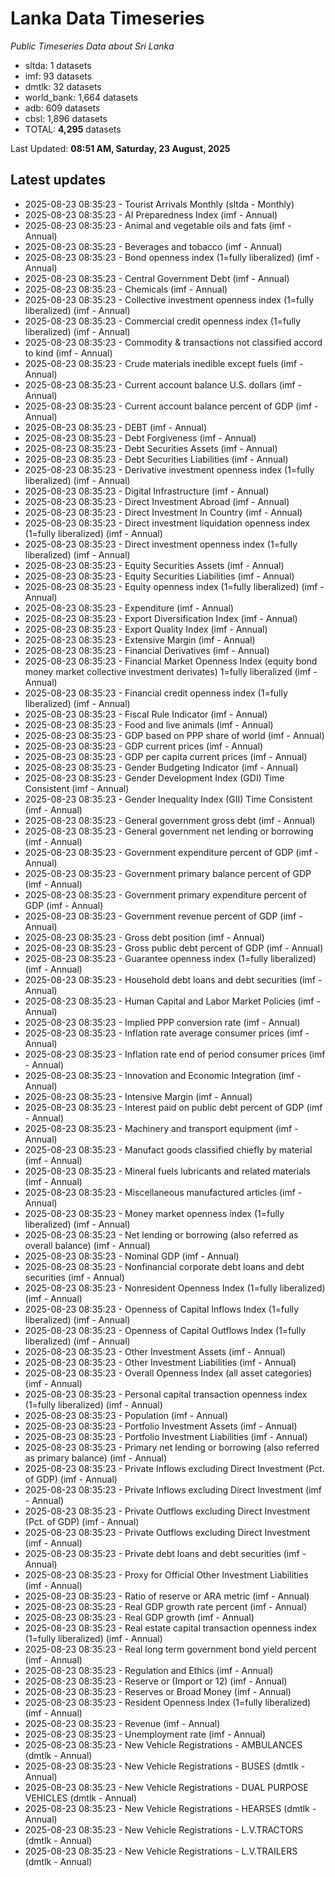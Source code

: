 # Lanka Data Timeseries
*Public Timeseries Data about Sri Lanka*

* sltda: 1 datasets
* imf: 93 datasets
* dmtlk: 32 datasets
* world_bank: 1,664 datasets
* adb: 609 datasets
* cbsl: 1,896 datasets
* TOTAL: **4,295** datasets

Last Updated: **08:51 AM, Saturday, 23 August, 2025**

## Latest updates

* 2025-08-23 08:35:23 - Tourist Arrivals Monthly (sltda - Monthly)
* 2025-08-23 08:35:23 - AI Preparedness Index (imf - Annual)
* 2025-08-23 08:35:23 - Animal and vegetable oils and fats (imf - Annual)
* 2025-08-23 08:35:23 - Beverages and tobacco (imf - Annual)
* 2025-08-23 08:35:23 - Bond openness index (1=fully liberalized) (imf - Annual)
* 2025-08-23 08:35:23 - Central Government Debt (imf - Annual)
* 2025-08-23 08:35:23 - Chemicals (imf - Annual)
* 2025-08-23 08:35:23 - Collective investment openness index (1=fully liberalized) (imf - Annual)
* 2025-08-23 08:35:23 - Commercial credit openness index (1=fully liberalized) (imf - Annual)
* 2025-08-23 08:35:23 - Commodity & transactions not classified accord to kind (imf - Annual)
* 2025-08-23 08:35:23 - Crude materials inedible except fuels (imf - Annual)
* 2025-08-23 08:35:23 - Current account balance U.S. dollars (imf - Annual)
* 2025-08-23 08:35:23 - Current account balance percent of GDP (imf - Annual)
* 2025-08-23 08:35:23 - DEBT (imf - Annual)
* 2025-08-23 08:35:23 - Debt Forgiveness (imf - Annual)
* 2025-08-23 08:35:23 - Debt Securities Assets (imf - Annual)
* 2025-08-23 08:35:23 - Debt Securities Liabilities (imf - Annual)
* 2025-08-23 08:35:23 - Derivative investment openness index (1=fully liberalized) (imf - Annual)
* 2025-08-23 08:35:23 - Digital Infrastructure (imf - Annual)
* 2025-08-23 08:35:23 - Direct Investment Abroad (imf - Annual)
* 2025-08-23 08:35:23 - Direct Investment In Country (imf - Annual)
* 2025-08-23 08:35:23 - Direct investment liquidation openness index (1=fully liberalized) (imf - Annual)
* 2025-08-23 08:35:23 - Direct investment openness index (1=fully liberalized) (imf - Annual)
* 2025-08-23 08:35:23 - Equity Securities Assets (imf - Annual)
* 2025-08-23 08:35:23 - Equity Securities Liabilities (imf - Annual)
* 2025-08-23 08:35:23 - Equity openness index (1=fully liberalized) (imf - Annual)
* 2025-08-23 08:35:23 - Expenditure (imf - Annual)
* 2025-08-23 08:35:23 - Export Diversification Index (imf - Annual)
* 2025-08-23 08:35:23 - Export Quality Index (imf - Annual)
* 2025-08-23 08:35:23 - Extensive Margin (imf - Annual)
* 2025-08-23 08:35:23 - Financial Derivatives (imf - Annual)
* 2025-08-23 08:35:23 - Financial Market Openness Index (equity bond money market collective investment derivates) 1=fully liberalized (imf - Annual)
* 2025-08-23 08:35:23 - Financial credit openness index (1=fully liberalized) (imf - Annual)
* 2025-08-23 08:35:23 - Fiscal Rule Indicator (imf - Annual)
* 2025-08-23 08:35:23 - Food and live animals (imf - Annual)
* 2025-08-23 08:35:23 - GDP based on PPP share of world (imf - Annual)
* 2025-08-23 08:35:23 - GDP current prices (imf - Annual)
* 2025-08-23 08:35:23 - GDP per capita current prices (imf - Annual)
* 2025-08-23 08:35:23 - Gender Budgeting Indicator (imf - Annual)
* 2025-08-23 08:35:23 - Gender Development Index (GDI) Time Consistent (imf - Annual)
* 2025-08-23 08:35:23 - Gender Inequality Index (GII) Time Consistent (imf - Annual)
* 2025-08-23 08:35:23 - General government gross debt (imf - Annual)
* 2025-08-23 08:35:23 - General government net lending or borrowing (imf - Annual)
* 2025-08-23 08:35:23 - Government expenditure percent of GDP (imf - Annual)
* 2025-08-23 08:35:23 - Government primary balance percent of GDP (imf - Annual)
* 2025-08-23 08:35:23 - Government primary expenditure percent of GDP (imf - Annual)
* 2025-08-23 08:35:23 - Government revenue percent of GDP (imf - Annual)
* 2025-08-23 08:35:23 - Gross debt position (imf - Annual)
* 2025-08-23 08:35:23 - Gross public debt percent of GDP (imf - Annual)
* 2025-08-23 08:35:23 - Guarantee openness index (1=fully liberalized) (imf - Annual)
* 2025-08-23 08:35:23 - Household debt loans and debt securities (imf - Annual)
* 2025-08-23 08:35:23 - Human Capital and Labor Market Policies (imf - Annual)
* 2025-08-23 08:35:23 - Implied PPP conversion rate (imf - Annual)
* 2025-08-23 08:35:23 - Inflation rate average consumer prices (imf - Annual)
* 2025-08-23 08:35:23 - Inflation rate end of period consumer prices (imf - Annual)
* 2025-08-23 08:35:23 - Innovation and Economic Integration (imf - Annual)
* 2025-08-23 08:35:23 - Intensive Margin (imf - Annual)
* 2025-08-23 08:35:23 - Interest paid on public debt percent of GDP (imf - Annual)
* 2025-08-23 08:35:23 - Machinery and transport equipment (imf - Annual)
* 2025-08-23 08:35:23 - Manufact goods classified chiefly by material (imf - Annual)
* 2025-08-23 08:35:23 - Mineral fuels lubricants and related materials (imf - Annual)
* 2025-08-23 08:35:23 - Miscellaneous manufactured articles (imf - Annual)
* 2025-08-23 08:35:23 - Money market openness index (1=fully liberalized) (imf - Annual)
* 2025-08-23 08:35:23 - Net lending or borrowing (also referred as overall balance) (imf - Annual)
* 2025-08-23 08:35:23 - Nominal GDP (imf - Annual)
* 2025-08-23 08:35:23 - Nonfinancial corporate debt loans and debt securities (imf - Annual)
* 2025-08-23 08:35:23 - Nonresident Openness Index (1=fully liberalized) (imf - Annual)
* 2025-08-23 08:35:23 - Openness of Capital Inflows Index (1=fully liberalized) (imf - Annual)
* 2025-08-23 08:35:23 - Openness of Capital Outflows Index (1=fully liberalized) (imf - Annual)
* 2025-08-23 08:35:23 - Other Investment Assets (imf - Annual)
* 2025-08-23 08:35:23 - Other Investment Liabilities (imf - Annual)
* 2025-08-23 08:35:23 - Overall Openness Index (all asset categories) (imf - Annual)
* 2025-08-23 08:35:23 - Personal capital transaction openness index (1=fully liberalized) (imf - Annual)
* 2025-08-23 08:35:23 - Population (imf - Annual)
* 2025-08-23 08:35:23 - Portfolio Investment Assets (imf - Annual)
* 2025-08-23 08:35:23 - Portfolio Investment Liabilities (imf - Annual)
* 2025-08-23 08:35:23 - Primary net lending or borrowing (also referred as primary balance) (imf - Annual)
* 2025-08-23 08:35:23 - Private Inflows excluding Direct Investment (Pct. of GDP) (imf - Annual)
* 2025-08-23 08:35:23 - Private Inflows excluding Direct Investment (imf - Annual)
* 2025-08-23 08:35:23 - Private Outflows excluding Direct Investment (Pct. of GDP) (imf - Annual)
* 2025-08-23 08:35:23 - Private Outflows excluding Direct Investment (imf - Annual)
* 2025-08-23 08:35:23 - Private debt loans and debt securities (imf - Annual)
* 2025-08-23 08:35:23 - Proxy for Official Other Investment Liabilities (imf - Annual)
* 2025-08-23 08:35:23 - Ratio of reserve or ARA metric (imf - Annual)
* 2025-08-23 08:35:23 - Real GDP growth rate percent (imf - Annual)
* 2025-08-23 08:35:23 - Real GDP growth (imf - Annual)
* 2025-08-23 08:35:23 - Real estate capital transaction openness index (1=fully liberalized) (imf - Annual)
* 2025-08-23 08:35:23 - Real long term government bond yield percent (imf - Annual)
* 2025-08-23 08:35:23 - Regulation and Ethics (imf - Annual)
* 2025-08-23 08:35:23 - Reserve or (Import or 12) (imf - Annual)
* 2025-08-23 08:35:23 - Reserves or Broad Money (imf - Annual)
* 2025-08-23 08:35:23 - Resident Openness Index (1=fully liberalized) (imf - Annual)
* 2025-08-23 08:35:23 - Revenue (imf - Annual)
* 2025-08-23 08:35:23 - Unemployment rate (imf - Annual)
* 2025-08-23 08:35:23 - New Vehicle Registrations - AMBULANCES (dmtlk - Annual)
* 2025-08-23 08:35:23 - New Vehicle Registrations - BUSES (dmtlk - Annual)
* 2025-08-23 08:35:23 - New Vehicle Registrations - DUAL PURPOSE VEHICLES (dmtlk - Annual)
* 2025-08-23 08:35:23 - New Vehicle Registrations - HEARSES (dmtlk - Annual)
* 2025-08-23 08:35:23 - New Vehicle Registrations - L.V.TRACTORS (dmtlk - Annual)
* 2025-08-23 08:35:23 - New Vehicle Registrations - L.V.TRAILERS (dmtlk - Annual)